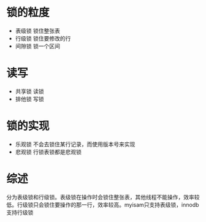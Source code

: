# 锁的粒度
- 表级锁 锁住整张表
- 行级锁 锁住要修改的行
- 间隙锁 锁一个区间

# 读写
- 共享锁 读锁
- 排他锁 写锁

# 锁的实现
- 乐观锁 不会去锁住某行记录，而使用版本号来实现
- 悲观锁 行锁表锁都是悲观锁

# 综述
分为表级锁和行级锁。表级锁在操作时会锁住整张表，其他线程不能操作，效率较低。行级锁只会锁住要操作的那一行，效率较高。myisam只支持表级锁，innodb支持行级锁